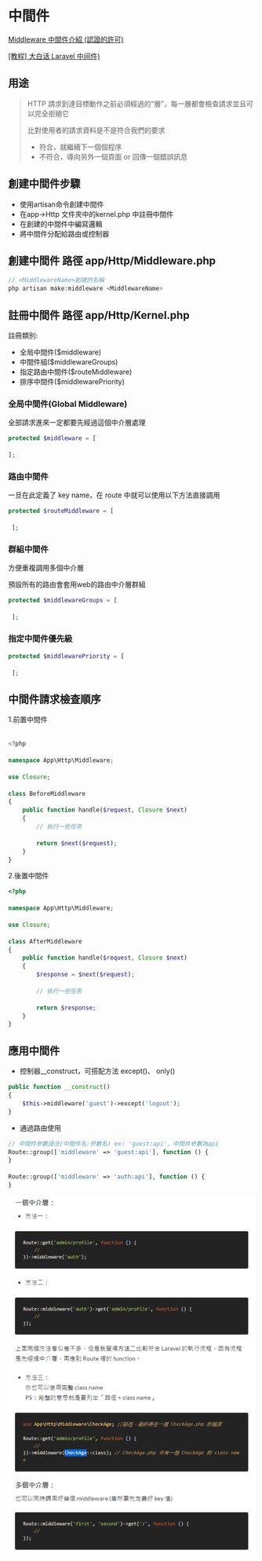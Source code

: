 # 中間件

[Middleware 中間件介紹 \(認證的許可\)](https://ithelp.ithome.com.tw/articles/10208371?sc=iThelpR)

[[教程] 大白话 Laravel 中间件)](https://learnku.com/laravel/t/27426 )

## 用途
> HTTP 請求到達目標動作之前必須經過的“層”，每一層都會檢查請求並且可以完全拒絕它
>
> 比對使用者的請求資料是不是符合我們的要求
>
> * 符合，就繼續下一個個程序
> * 不符合，導向另外一個頁面 or 回傳一個錯誤訊息

## 創建中間件步驟
* 使用artisan命令創建中間件
* 在app→Http 文件夾中的kernel.php 中註冊中間件
* 在創建的中間件中編寫邏輯
* 將中間件分配給路由或控制器

## 創建中間件 路徑 app/Http/Middleware.php
```php
// <MiddlewareName>創建的名稱
php artisan make:middleware <MiddlewareName>
```

## 註冊中間件 路徑 app/Http/Kernel.php

註冊類別:
* 全局中間件($middleware)
* 中間件組($middlewareGroups)
* 指定路由中間件($routeMiddleware)
* 排序中間件($middlewarePriority)

### 全局中間件\(Global Middleware\)

全部請求進來一定都要先經過這個中介層處理

```php
protected $middleware = [ 
   
];
```

### 路由中間件

一旦在此定義了 key name，在 route 中就可以使用以下方法直接調用

```php
protected $routeMiddleware = [ 
   
 ];
```

### 群組中間件

方便重複調用多個中介層

預設所有的路由會套用web的路由中介層群組

```php
protected $middlewareGroups = [ 
   
 ];
```

### 指定中間件優先級

```php
protected $middlewarePriority = [ 
   
 ];
```

## 中間件請求檢查順序
1.前置中間件

```php
	
<?php

namespace App\Http\Middleware;

use Closure;

class BeforeMiddleware
{
    public function handle($request, Closure $next)
    {
        // 执行一些任务

        return $next($request);
    }
}
```
2.後置中間件

```PHP
<?php

namespace App\Http\Middleware;

use Closure;

class AfterMiddleware
{
    public function handle($request, Closure $next)
    {
        $response = $next($request);

        // 执行一些任务

        return $response;
    }
}
```
## 應用中間件

* 控制器__construct，可搭配方法 except()、 only()

```php
public function __construct()
{
    $this->middleware('guest')->except('logout');
}
```

* 通過路由使用

```php
// 中間件參數語法(中間件名:參數名) ex: 'guest:api'，中間件參數為api
Route::group(['middleware' => 'guest:api'], function () {
}

Route::group(['middleware' => 'auth:api'], function () {
}
```

![應用範例](../.gitbook/assets/use_middleware.jpg)